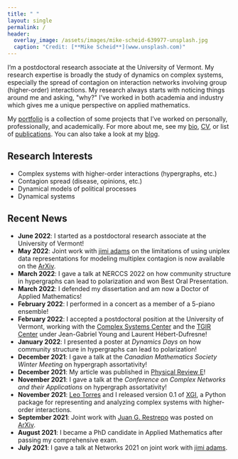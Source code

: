 ```yaml
---
title: " "
layout: single
permalink: /
header:
  overlay_image: /assets/images/mike-scheid-639977-unsplash.jpg
  caption: "Credit: [**Mike Scheid**](www.unsplash.com)"
---
```


I’m a postdoctoral research associate at the University of Vermont. My research expertise is broadly the study of dynamics on complex systems, especially the spread of contagion on interaction networks involving group (higher-order) interactions. My research always starts with noticing things around me and asking, "why?" I’ve worked in both academia and industry which gives me a unique perspective on applied mathematics.

My [portfolio](/portfolio/) is a collection of some projects that I’ve worked on personally, professionally, and academically. For more about me, see my [bio](/about/), [CV](/assets/docs/CV.pdf), or list of [publications](/_pages/publications.md). You can also take a look at my [blog](/blog/).

## Research Interests
* Complex systems with higher-order interactions (hypergraphs, etc.)
* Contagion spread (disease, opinions, etc.)
* Dynamical models of political processes
* Dynamical systems

## Recent News
* **June 2022**: I started as a postdoctoral research associate at the University of Vermont!
* **May 2022**: Joint work with [jimi adams](https://jimiadams.github.io) on the limitations of using uniplex data representations for modeling multiplex contagion is now available on the [ArXiv](https://doi.org/10.48550/arXiv.2204.12348).
* **March 2022**: I gave a talk at NERCCS 2022 on how community structure in hypergraphs can lead to polarization and won Best Oral Presentation.
* **March 2022**: I defended my dissertation and am now a Doctor of Applied Mathematics!
* **February 2022**: I performed in a concert as a member of a 5-piano ensemble!
* **February 2022**: I accepted a postdoctoral position at the University of Vermont, working with the [Complex Systems Center](https://vermontcomplexsystems.org/) and the [TGIR Center](https://www.med.uvm.edu/tgircobre/home) under Jean-Gabriel Young and Laurent Hébert-Dufresne!
* **January 2022**: I presented a poster at *Dynamics Days* on how community structure in hypergraphs can lead to polarization!
* **December 2021**: I gave a talk at the *Canadian Mathematics Society Winter Meeting* on hypergraph assortativity!
* **December 2021**: My article was published in [Physical Review E](https://doi.org/10.1103/PhysRevE.104.064302)!
* **November 2021**: I gave a talk at the *Conference on Complex Networks and their Applications* on hypergraph assortativity!
* **November 2021**: [Leo Torres](https://leotrs.com/) and I released version 0.1 of [XGI](https://github.com/ComplexGroupInteractions/xgi), a Python package for representing and analyzing complex systems with higher-order interactions.
* **September 2021**: Joint work with [Juan G. Restrepo](https://www.colorado.edu/amath/restrepo) was posted on [ArXiv](https://arxiv.org/abs/2109.01099).
* **August 2021**: I became a PhD candidate in Applied Mathematics after passing my comprehensive exam.
* **July 2021**: I gave a talk at Networks 2021 on joint work with [jimi adams](https://jimiadams.github.io/).